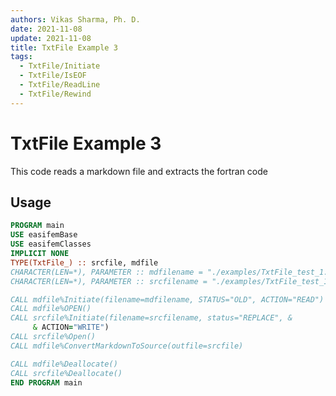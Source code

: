 ```yaml
---
authors: Vikas Sharma, Ph. D.
date: 2021-11-08
update: 2021-11-08
title: TxtFile Example 3
tags:
  - TxtFile/Initiate
  - TxtFile/IsEOF
  - TxtFile/ReadLine
  - TxtFile/Rewind
---
```


# TxtFile Example 3

This code reads a markdown file and extracts the fortran code

## Usage

```fortran
PROGRAM main
USE easifemBase
USE easifemClasses
IMPLICIT NONE
TYPE(TxtFile_) :: srcfile, mdfile
CHARACTER(LEN=*), PARAMETER :: mdfilename = "./examples/TxtFile_test_1.md"
CHARACTER(LEN=*), PARAMETER :: srcfilename = "./examples/TxtFile_test_1.f90"
```

```fortran
CALL mdfile%Initiate(filename=mdfilename, STATUS="OLD", ACTION="READ")
CALL mdfile%OPEN()
CALL srcfile%Initiate(filename=srcfilename, status="REPLACE", &
     & ACTION="WRITE")
CALL srcfile%Open()
CALL mdfile%ConvertMarkdownToSource(outfile=srcfile)
```

```fortran
CALL mdfile%Deallocate()
CALL srcfile%Deallocate()
END PROGRAM main
```
